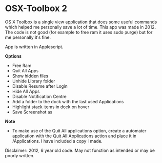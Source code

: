 # OSX-Toolbox 2

OS X Toolbox is a single view application that does some useful commands which helped me personally save a lot of time.
This app was made in 2012. The code is not good (for example to free ram it uses sudo purge) but for me personally it's fine.

App is written in Applescript.

**Options**

- Free Ram
- Quit All Apps
- Show hidden files
- Unhide Library folder
- Disable Resume after Login
- Hide All Apps
- Disable Notification Centre
- Add a folder to the dock with the last used Applications
- Highlight stack items in dock on hover 
- Save Screenshot as

**Note**

- To make use of the Quit All applications option, create a automater application with the Quit All Applications action and place it in /Applications. I have included a copy I made.

Disclaimer: 2012, 6 year old code. May not function as intended or may be poorly written. 
